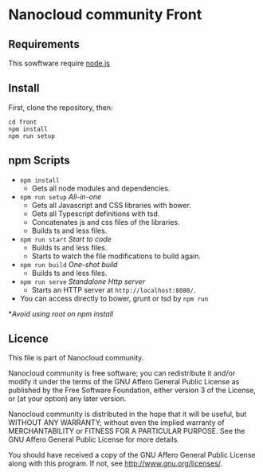 # Nanocloud community Front

## Requirements

This sowftware require [node.js](https://nodejs.org)

## Install

First, clone the repository, then:

```
cd front
npm install
npm run setup
```

## npm Scripts

* `npm install`
    * Gets all node modules and dependencies. 
* `npm run setup` _All-in-one_
    * Gets all Javascript and CSS libraries with bower.
    * Gets all Typescript definitions with tsd.
    * Concatenates js and css files of the libraries.
    * Builds ts and less files.
* `npm run start` _Start to code_
    * Builds ts and less files.
    * Starts to watch the file modifications to build again.
* `npm run build` _One-shot build_
    * Builds ts and less files.
* `npm run serve` _Standalone Http server_
    * Starts an HTTP server at `http://localhost:8080/`.
* You can access directly to bower, grunt or tsd by `npm run`

*_Avoid using root on npm install_

## Licence

This file is part of Nanocloud community.

Nanocloud community is free software; you can redistribute it and/or modify
it under the terms of the GNU Affero General Public License as
published by the Free Software Foundation, either version 3 of the
License, or (at your option) any later version.

Nanocloud community is distributed in the hope that it will be useful,
but WITHOUT ANY WARRANTY; without even the implied warranty of
MERCHANTABILITY or FITNESS FOR A PARTICULAR PURPOSE.  See the
GNU Affero General Public License for more details.

You should have received a copy of the GNU Affero General Public License
along with this program.  If not, see <http://www.gnu.org/licenses/>.
